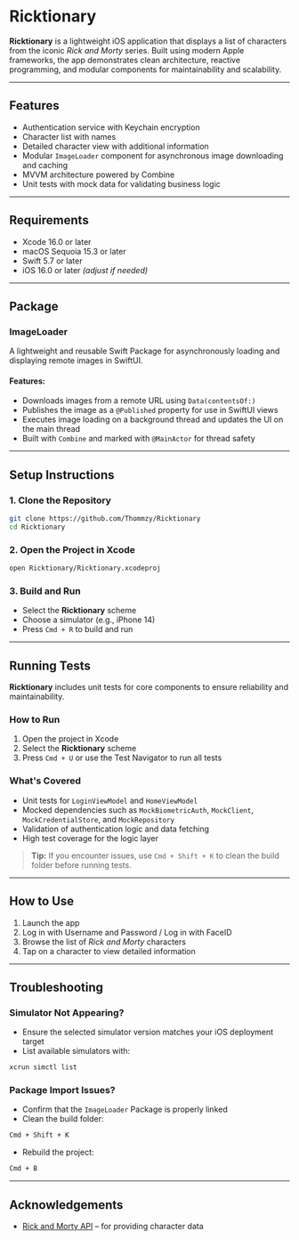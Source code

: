 # Ricktionary

**Ricktionary** is a lightweight iOS application that displays a list of characters from the iconic *Rick and Morty* series. Built using modern Apple frameworks, the app demonstrates clean architecture, reactive programming, and modular components for maintainability and scalability.

---

## Features

-  Authentication service with Keychain encryption  
-  Character list with names  
-  Detailed character view with additional information  
-  Modular `ImageLoader` component for asynchronous image downloading and caching  
-  MVVM architecture powered by Combine  
-  Unit tests with mock data for validating business logic

---

## Requirements

- Xcode 16.0 or later  
- macOS Sequoia 15.3 or later  
- Swift 5.7 or later  
- iOS 16.0 or later *(adjust if needed)*

---

## Package

### ImageLoader

A lightweight and reusable Swift Package for asynchronously loading and displaying remote images in SwiftUI.

#### Features:
- Downloads images from a remote URL using `Data(contentsOf:)`
- Publishes the image as a `@Published` property for use in SwiftUI views
- Executes image loading on a background thread and updates the UI on the main thread
- Built with `Combine` and marked with `@MainActor` for thread safety

---

## Setup Instructions

### 1. Clone the Repository

```bash
git clone https://github.com/Thommzy/Ricktionary
cd Ricktionary
```

### 2. Open the Project in Xcode

```bash
open Ricktionary/Ricktionary.xcodeproj
```

### 3. Build and Run

- Select the **Ricktionary** scheme  
- Choose a simulator (e.g., iPhone 14)  
- Press `Cmd + R` to build and run

---

## Running Tests

**Ricktionary** includes unit tests for core components to ensure reliability and maintainability.

### How to Run

1. Open the project in Xcode  
2. Select the **Ricktionary** scheme  
3. Press `Cmd + U` or use the Test Navigator to run all tests

### What's Covered

- Unit tests for `LoginViewModel` and `HomeViewModel`  
- Mocked dependencies such as `MockBiometricAuth`, `MockClient`, `MockCredentialStore`, and `MockRepository`  
- Validation of authentication logic and data fetching  
- High test coverage for the logic layer

>  **Tip:** If you encounter issues, use `Cmd + Shift + K` to clean the build folder before running tests.

---

## How to Use

1. Launch the app
2. Log in with Username and Password / Log in with FaceID
3. Browse the list of *Rick and Morty* characters  
4. Tap on a character to view detailed information

---

## Troubleshooting

### Simulator Not Appearing?

- Ensure the selected simulator version matches your iOS deployment target  
- List available simulators with:

```bash
xcrun simctl list
```

### Package Import Issues?

- Confirm that the `ImageLoader` Package is properly linked  
- Clean the build folder:

```bash
Cmd + Shift + K
```

- Rebuild the project:

```bash
Cmd + B
```

---

## Acknowledgements

- [Rick and Morty API](https://rickandmortyapi.com/) – for providing character data
